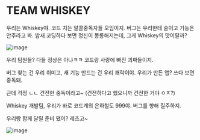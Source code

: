 # TEAM WHISKEY

우리는 Whiskey야. 코드 치는 알콜중독자들 모임이지.
버그는 우리한테 술이고 기능은 안주라고 봐.
밤새 코딩하다 보면 정신이 몽롱해지는데, 그게 Whiskey의 맛이랄까?

![image](https://github.com/user-attachments/assets/459c307e-fbae-443f-8328-c6695dfa7da6)


우리 팀원들? 다들 정상은 아냐ㅋㅋ
코드랑 사랑에 빠진 괴짜들이지.

버그 찾는 건 우리 취미고, 새 기능 만드는 건 우리 쾌락이야.
우리가 만든 앱? 쓰다 보면 중독돼.

근데 걱정 ㄴㄴ 건전한 중독이라고~
(건전하다고 했으니까 건전한 거야 ㅇㅈ?)

Whiskey 개발팀, 우리가 바로 코드계의 은하철도 999야.
버그를 향해 질주하지.

우리랑 함께 달릴 준비 됐어? 레츠고~

![image](https://github.com/user-attachments/assets/88ce4082-957c-4ee3-9f6b-adb91f9b77a0)

